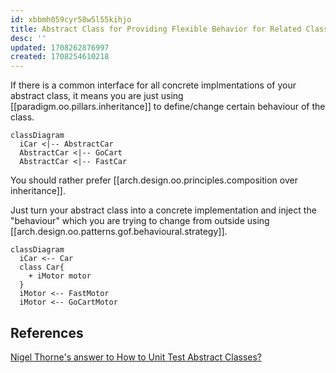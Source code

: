```yaml
---
id: xbbmh059cyr58w5l55kihjo
title: Abstract Class for Providing Flexible Behavior for Related Classes
desc: ''
updated: 1708262876997
created: 1708254610218
---
```


If there is a common interface for all concrete implmentations of your abstract class, it means you are just using [[paradigm.oo.pillars.inheritance]] to define/change certain behaviour of the class.

```mermaid
classDiagram
  iCar <|-- AbstractCar
  AbstractCar <|-- GoCart
  AbstractCar <|-- FastCar  
```

You should rather prefer [[arch.design.oo.principles.composition over inheritance]].

Just turn your abstract class into a concrete implementation and inject the "behaviour" which you are trying to change from outside using [[arch.design.oo.patterns.gof.behavioural.strategy]].

```mermaid
classDiagram
  iCar <-- Car
  class Car{
    + iMotor motor
  }
  iMotor <-- FastMotor
  iMotor <-- GoCartMotor  
```

## References

[Nigel Thorne's answer to How to Unit Test Abstract Classes?](https://stackoverflow.com/a/2947823/14318926)
